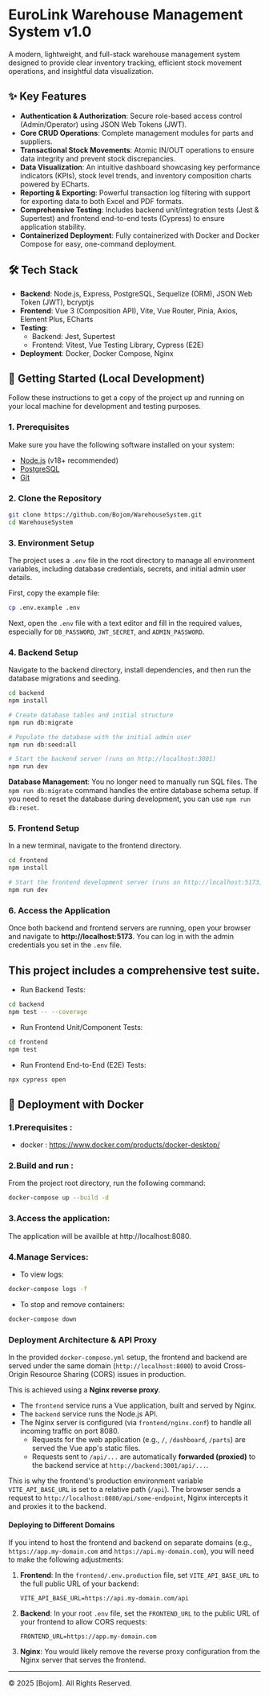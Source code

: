 # EuroLink Warehouse Management System v1.0

A modern, lightweight, and full-stack warehouse management system designed to provide clear inventory tracking, efficient stock movement operations, and insightful data visualization.


## ✨ Key Features

*   **Authentication & Authorization**: Secure role-based access control (Admin/Operator) using JSON Web Tokens (JWT).
*   **Core CRUD Operations**: Complete management modules for parts and suppliers.
*   **Transactional Stock Movements**: Atomic IN/OUT operations to ensure data integrity and prevent stock discrepancies.
*   **Data Visualization**: An intuitive dashboard showcasing key performance indicators (KPIs), stock level trends, and inventory composition charts powered by ECharts.
*   **Reporting & Exporting**: Powerful transaction log filtering with support for exporting data to both Excel and PDF formats.
*   **Comprehensive Testing**: Includes backend unit/integration tests (Jest & Supertest) and frontend end-to-end tests (Cypress) to ensure application stability.
*   **Containerized Deployment**: Fully containerized with Docker and Docker Compose for easy, one-command deployment.

## 🛠️ Tech Stack

*   **Backend**: Node.js, Express, PostgreSQL, Sequelize (ORM), JSON Web Token (JWT), bcryptjs
*   **Frontend**: Vue 3 (Composition API), Vite, Vue Router, Pinia, Axios, Element Plus, ECharts
*   **Testing**:
    *   Backend: Jest, Supertest
    *   Frontend: Vitest, Vue Testing Library, Cypress (E2E)
*   **Deployment**: Docker, Docker Compose, Nginx

## 🚀 Getting Started (Local Development)

Follow these instructions to get a copy of the project up and running on your local machine for development and testing purposes.

### 1. Prerequisites

Make sure you have the following software installed on your system:

*   [Node.js](https://nodejs.org/) (v18+ recommended)
*   [PostgreSQL](https://www.postgresql.org/download/)
*   [Git](https://git-scm.com/downloads)

### 2. Clone the Repository

```bash
git clone https://github.com/Bojom/WarehouseSystem.git
cd WarehouseSystem
```

### 3. Environment Setup

The project uses a `.env` file in the root directory to manage all environment variables, including database credentials, secrets, and initial admin user details.

First, copy the example file:
```bash
cp .env.example .env
```
Next, open the `.env` file with a text editor and fill in the required values, especially for `DB_PASSWORD`, `JWT_SECRET`, and `ADMIN_PASSWORD`.

### 4. Backend Setup

Navigate to the backend directory, install dependencies, and then run the database migrations and seeding.

```bash
cd backend
npm install

# Create database tables and initial structure
npm run db:migrate

# Populate the database with the initial admin user
npm run db:seed:all

# Start the backend server (runs on http://localhost:3001)
npm run dev
```
**Database Management**: You no longer need to manually run SQL files. The `npm run db:migrate` command handles the entire database schema setup. If you need to reset the database during development, you can use `npm run db:reset`.

### 5. Frontend Setup

In a new terminal, navigate to the frontend directory.

```bash
cd frontend
npm install

# Start the frontend development server (runs on http://localhost:5173)
npm run dev
```

### 6. Access the Application

Once both backend and frontend servers are running, open your browser and navigate to **http://localhost:5173**. You can log in with the admin credentials you set in the `.env` file.

## This project includes a comprehensive test suite.

* Run Backend Tests:

```bash
cd backend
npm test -- --coverage
```
* Run Frontend Unit/Component Tests:

```bash
cd frontend
npm test
```
* Run Frontend End-to-End (E2E) Tests:

```bash
npx cypress open
```

## 🐳 Deployment with Docker

### 1.Prerequisites :

* docker : https://www.docker.com/products/docker-desktop/

### 2.Build and run :

From the project root directory, run the following command:

```bash
docker-compose up --build -d
```
### 3.Access the application:
The application will be availble at http://localhost:8080.

### 4.Manage Services:
* To view logs:
 ```bash
 docker-compose logs -f
 ```
* To stop and remove containers:
 ```bash
 docker-compose down
 ```
### Deployment Architecture & API Proxy

In the provided `docker-compose.yml` setup, the frontend and backend are served under the same domain (`http://localhost:8080`) to avoid Cross-Origin Resource Sharing (CORS) issues in production.

This is achieved using a **Nginx reverse proxy**.

*   The `frontend` service runs a Vue application, built and served by Nginx.
*   The `backend` service runs the Node.js API.
*   The Nginx server is configured (via `frontend/nginx.conf`) to handle all incoming traffic on port 8080.
    *   Requests for the web application (e.g., `/`, `/dashboard`, `/parts`) are served the Vue app's static files.
    *   Requests sent to `/api/...` are automatically **forwarded (proxied)** to the backend service at `http://backend:3001/api/...`.

This is why the frontend's production environment variable `VITE_API_BASE_URL` is set to a relative path (`/api`). The browser sends a request to `http://localhost:8080/api/some-endpoint`, Nginx intercepts it and proxies it to the backend.

#### Deploying to Different Domains

If you intend to host the frontend and backend on separate domains (e.g., `https://app.my-domain.com` and `https://api.my-domain.com`), you will need to make the following adjustments:

1.  **Frontend**: In the `frontend/.env.production` file, set `VITE_API_BASE_URL` to the full public URL of your backend:
    ```
    VITE_API_BASE_URL=https://api.my-domain.com/api
    ```
2.  **Backend**: In your root `.env` file, set the `FRONTEND_URL` to the public URL of your frontend to allow CORS requests:
    ```
    FRONTEND_URL=https://app.my-domain.com
    ```
3.  **Nginx**: You would likely remove the reverse proxy configuration from the Nginx server that serves the frontend.

---

© 2025 [Bojom]. All Rights Reserved.
